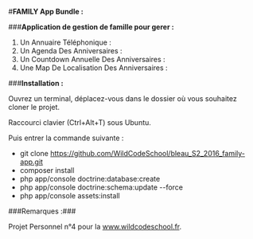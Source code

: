 #**FAMILY App Bundle :**

###**Application de gestion de famille pour gerer :**

1. Un Annuaire Téléphonique : 
2. Un Agenda Des Anniversaires :
3. Un Countdown Annuelle Des Anniversaires :
4. Une Map De Localisation Des Anniversaires :

###**Installation :**

Ouvrez un terminal, déplacez-vous dans le dossier où vous souhaitez cloner le projet.

Raccourci clavier (Ctrl+Alt+T) sous Ubuntu.

Puis entrer la commande suivante :

* git clone https://github.com/WildCodeSchool/bleau_S2_2016_family-app.git
* composer install
* php app/console doctrine:database:create
* php app/console doctrine:schema:update --force
* php app/console assets:install

###Remarques :###

Projet Personnel n°4 pour la www.wildcodeschool.fr.








